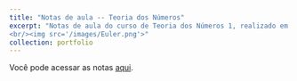 ```yaml
---
title: "Notas de aula -- Teoria dos Números"
excerpt: "Notas de aula do curso de Teoria dos Números 1, realizado em 2020/1 na UnB e ministrado pelo professor Hemar Godinho.
<br/><img src='/images/Euler.png'>"
collection: portfolio
---
```


Você pode acessar as notas [aqui](http://caiotomas.github.io/files/Notas_TN.pdf).
